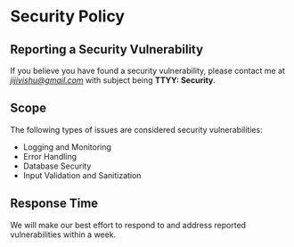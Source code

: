 # Security Policy

## Reporting a Security Vulnerability

If you believe you have found a security vulnerability, please contact me at *jijivishu@gmail.com* with subject being **TTYY: Security**.

## Scope

The following types of issues are considered security vulnerabilities:

- Logging and Monitoring
- Error Handling
- Database Security
- Input Validation and Sanitization

## Response Time

We will make our best effort to respond to and address reported vulnerabilities within a week.
